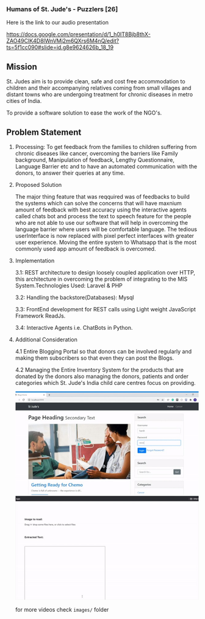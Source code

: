 ### Humans of St. Jude's - Puzzlers [26]


Here is the link to our audio presentation

https://docs.google.com/presentation/d/1_h0IT8Bjb8thX-ZAO49CIK4D8lWnVMj2m6QXrs6M4nQ/edit?ts=5f1cc090#slide=id.g8e9624626b_18_19

## Mission
St. Judes aim is to provide clean, safe and cost free accommodation to children and their accompanying relatives coming from small villages and distant towns who are undergoing treatment for chronic diseases in metro cities of India.


To provide a software solution to ease the work of the NGO's.


## Problem Statement 
1. Processing:
 To get feedback from the families to children suffering from chronic diseases like cancer, overcoming the barriers like Family background, Manipulation of feedback, Lengthy Questionnaire, Language Barrier etc and to have an automated communication with the donors, to answer their queries at any time.
 
 2. Proposed Solution
 
    The major thing feature that was reqquired was of feedbacks to build the systems which can solve the concerns that will have maxnium amount of feedback with best accuracy  using the interactive agents called chats bot and process the text to speech feature for the people who are not able to use our software that will help in overcoming the language barrier where users will be comfortable language. The tedious userInterface is now replaced with pixel perfect interfaces with greater user experience. Moving the entire system to Whatsapp that is the most commonly used app amount of feedback is overcomed.
    
 3. Implementation
    
    3.1: REST architecture to design loosely coupled application over HTTP, this architecture in overcoming the problem of integrating to the MIS System.Technologies Used: Laravel & PHP
     
     3.2: Handling the backstore(Databases): Mysql
     
     3.3: FrontEnd development for REST calls using Light weight JavaScript Framework ReadJs.
     
     3.4: Interactive Agents i.e. ChatBots in Python.
     
4. Additional Consideration

    4.1 Entire Blogging Portal so that donors can be involved regularly and making them subscribers so that even they can post the Blogs.
    
    4.2 Managing the Entire Inventory System for the products that are donated by the donors also managing the donors, patients and order categories which St. Jude's India child care centres focus on providing.
    
    
    ![Watch](images/1.jpeg)
    ![Watch](images/2.jpeg)
    
    
    for more videos check `images/` folder
    
    
   
    
